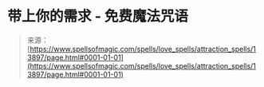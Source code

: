 <!--yml

category: 未分类

date: 2024-06-12 18:52:34

-->

# 带上你的需求 - 免费魔法咒语

> 来源：[https://www.spellsofmagic.com/spells/love_spells/attraction_spells/13897/page.html#0001-01-01](https://www.spellsofmagic.com/spells/love_spells/attraction_spells/13897/page.html#0001-01-01)
